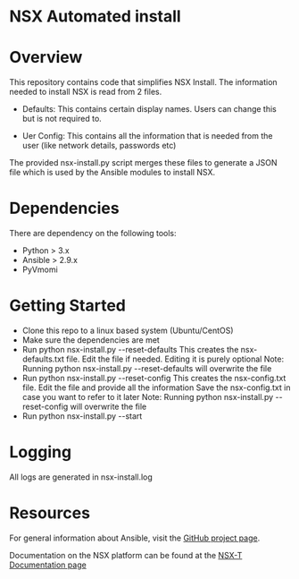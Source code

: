 # NSX Automated install

# Overview
This repository contains code that simplifies NSX Install. The information needed to install NSX is read from 2 files.

* Defaults: This contains certain display names. Users can change this but is not required to.

* Uer Config: This contains all the information that is needed from the user (like network details, passwords etc)

The provided nsx-install.py script merges these files to generate a JSON file which is used by the Ansible modules to install NSX.

# Dependencies
There are dependency on the following tools:
* Python > 3.x
* Ansible > 2.9.x
* PyVmomi

# Getting Started
* Clone this repo to a linux based system (Ubuntu/CentOS)
* Make sure the dependencies are met
* Run python nsx-install.py --reset-defaults
  This creates the nsx-defaults.txt file. Edit the file if needed. Editing it is purely optional
  Note: Running python nsx-install.py --reset-defaults will overwrite the file
* Run python nsx-install.py --reset-config
  This creates the nsx-config.txt file. Edit the file and provide all the information
  Save the nsx-config.txt in case you want to refer to it later
  Note: Running python nsx-install.py --reset-config will overwrite the file
* Run python nsx-install.py --start

# Logging
All logs are generated in nsx-install.log


# Resources
For general information about Ansible, visit the [GitHub project page][an-github].

[an-github]: https://github.com/ansible/ansible

Documentation on the NSX platform can be found at the [NSX-T Documentation page](https://docs.vmware.com/en/VMware-NSX-T/index.html)

